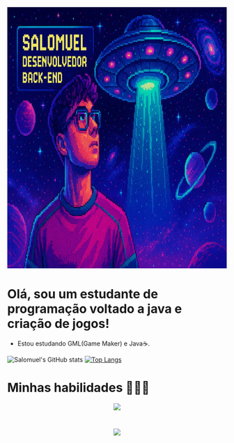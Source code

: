<img src="https://github.com/SalomuelDev/SalomuelDev/blob/main/foto-pixel.png" alt="Texto Alternativo" height="600px">

# Olá, sou um estudante de programação voltado a java e criação de jogos!

- Estou estudando GML(Game Maker) e Java☕.

![Salomuel's GitHub stats](https://github-readme-stats.vercel.app/api?username=SalomuelDev&show_icons=true&theme=tokyonight)
[![Top Langs](https://github-readme-stats.vercel.app/api/top-langs/?username=SalomuelDev&layout=compact)](https://github.com/SalomuelDev/github-readme-stats)

# Minhas habilidades 🧑🏻‍💻
<p align="center">
  <a href="https://skillicons.dev">
    <img src="https://skillicons.dev/icons?i=c,cs,java,gamemakerstudio,git"/>
  </a>
</p>

#
<p align="center">
  <a href="https://www.instagram.com/fld.s2/" target="_blank"><img src="https://img.shields.io/badge/-Instagram-%23E4405F?style=for-the-badge&logo=instagram&logoColor=white" target="_blank"></a>
</p>
